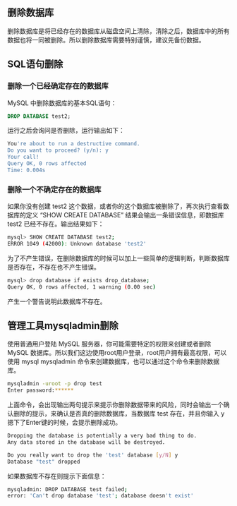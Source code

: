 
删除数据库
---

删除数据库是将已经存在的数据库从磁盘空间上清除，清除之后，数据库中的所有数据也将一同被删除。所以删除数据库需要特别谨慎，建议先备份数据。 

## SQL语句删除

### 删除一个已经确定存在的数据库

MySQL 中删除数据库的基本SQL语句：

```sql
DROP DATABASE test2;
```

运行之后会询问是否删除，运行输出如下：

```bash
You're about to run a destructive command.
Do you want to proceed? (y/n): y
Your call!
Query OK, 0 rows affected
Time: 0.004s
```

### 删除一个不确定存在的数据库

如果你没有创建 test2 这个数据，或者你的这个数据库被删除了，再次执行查看数据库的定义 “SHOW CREATE DATABASE” 结果会输出一条错误信息，即数据库 test2 已经不存在。输出结果如下：

```bash
mysql> SHOW CREATE DATABASE test2;
ERROR 1049 (42000): Unknown database 'test2'
```

为了不产生错误，在删除数据库的时候可以加上一些简单的逻辑判断，判断数据库是否存在，不存在也不产生错误。

```bash
mysql> drop database if exists drop_database;
Query OK, 0 rows affected, 1 warning (0.00 sec)
```

产生一个警告说明此数据库不存在。

## 管理工具mysqladmin删除

使用普通用户登陆 MySQL 服务器，你可能需要特定的权限来创建或者删除 MySQL 数据库。所以我们这边使用root用户登录，root用户拥有最高权限，可以使用 mysql mysqladmin 命令来创建数据库，也可以通过这个命令来删除数据库。

```bash
mysqladmin -uroot -p drop test
Enter password:******
```

上面命令，会出现输出两句提示来提示你删除数据带来的风险，同时会输出一个确认删除的提示，来确认是否真的删除数据库，当数据库 test 存在，并且你输入 y 摁下了Enter键的时候，会提示删除成功。

```bash
Dropping the database is potentially a very bad thing to do.
Any data stored in the database will be destroyed.

Do you really want to drop the 'test' database [y/N] y
Database "test" dropped
```

如果数据库不存在则提示下面信息：

```bash
mysqladmin: DROP DATABASE test failed;
error: 'Can't drop database 'test'; database doesn't exist'
```

